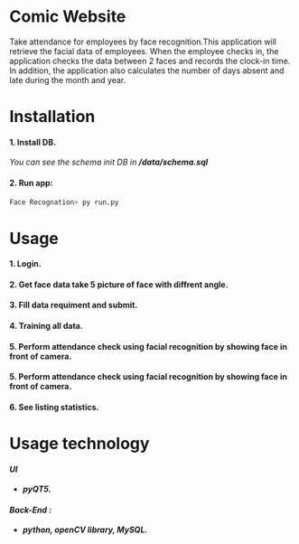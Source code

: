 
# Comic Website

Take attendance for employees by face recognition.This application will retrieve the facial data of employees. When the employee checks in, the application checks the data between 2 faces and records the clock-in time. In addition, the application also calculates the number of days absent and late during the month and year.


# Installation
#### 1. Install DB.

*You can see the schema init DB in ***/data/schema.sql****

#### 2. Run app:

```bash
Face Recognation> py run.py
```
# Usage
#### 1. Login.
#### 2. Get face data take 5 picture of face with diffrent angle.
#### 3. Fill data requiment and submit.
#### 4. Training all data.
#### 5. Perform attendance check using facial recognition by showing face in front of camera.
#### 5. Perform attendance check using facial recognition by showing face in front of camera.
#### 6. See listing statistics.

# Usage technology
#### ***UI***
* ***pyQT5.***
#### ***Back-End :***
* ***python, openCV library, MySQL.***


